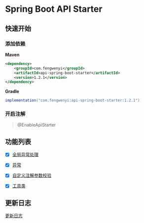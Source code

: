 # Spring Boot API Starter

## 快速开始

### 添加依赖

**Maven**

```xml
<dependency>
    <groupId>com.fengwenyi</groupId>
    <artifactId>api-spring-boot-starter</artifactId>
    <version>1.2.1</version>
</dependency>
```

**Gradle**

```groovy
implementation("com.fengwenyi:api-spring-boot-starter:1.2.1")
```

### 开启注解

> @EnableApiStarter


## 功能列表

- [x] [全局异常处理](wiki/global-exception-handler.md)
- [x] [异常](wiki/exception.md)
- [x] [自定义注解参数校验](wiki/constraints.md)
- [x] [工具类](wiki/utils.md)


## 更新日志

[更新日志](LOG.md)

